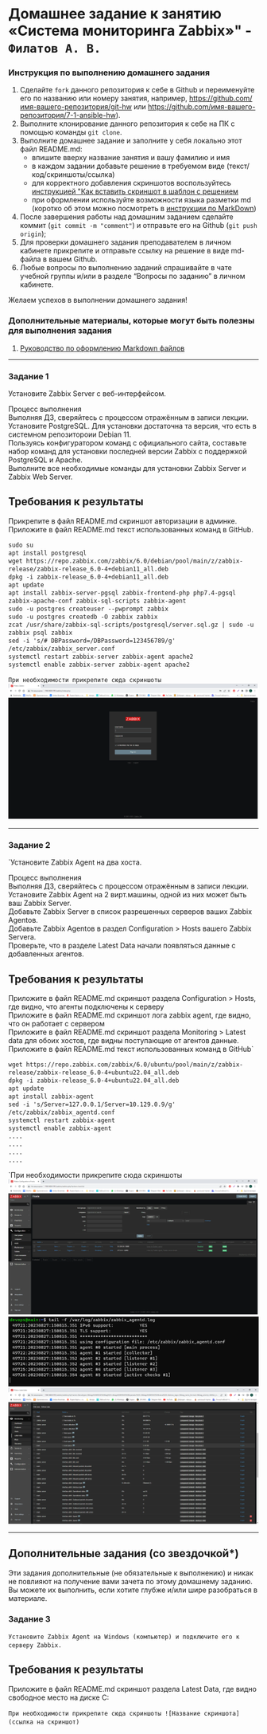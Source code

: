 # Домашнее задание к занятию «Система мониторинга Zabbix»" - `Филатов А. В.`


### Инструкция по выполнению домашнего задания

   1. Сделайте `fork` данного репозитория к себе в Github и переименуйте его по названию или номеру занятия, например, https://github.com/имя-вашего-репозитория/git-hw или  https://github.com/имя-вашего-репозитория/7-1-ansible-hw).
   2. Выполните клонирование данного репозитория к себе на ПК с помощью команды `git clone`.
   3. Выполните домашнее задание и заполните у себя локально этот файл README.md:
      - впишите вверху название занятия и вашу фамилию и имя
      - в каждом задании добавьте решение в требуемом виде (текст/код/скриншоты/ссылка)
      - для корректного добавления скриншотов воспользуйтесь [инструкцией "Как вставить скриншот в шаблон с решением](https://github.com/netology-code/sys-pattern-homework/blob/main/screen-instruction.md)
      - при оформлении используйте возможности языка разметки md (коротко об этом можно посмотреть в [инструкции  по MarkDown](https://github.com/netology-code/sys-pattern-homework/blob/main/md-instruction.md))
   4. После завершения работы над домашним заданием сделайте коммит (`git commit -m "comment"`) и отправьте его на Github (`git push origin`);
   5. Для проверки домашнего задания преподавателем в личном кабинете прикрепите и отправьте ссылку на решение в виде md-файла в вашем Github.
   6. Любые вопросы по выполнению заданий спрашивайте в чате учебной группы и/или в разделе “Вопросы по заданию” в личном кабинете.
   
Желаем успехов в выполнении домашнего задания!
   
### Дополнительные материалы, которые могут быть полезны для выполнения задания

1. [Руководство по оформлению Markdown файлов](https://gist.github.com/Jekins/2bf2d0638163f1294637#Code)

---

### Задание 1

Установите Zabbix Server с веб-интерфейсом.

  Процесс выполнения  
  Выполняя ДЗ, сверяйтесь с процессом отражённым в записи лекции.  
  Установите PostgreSQL. Для установки достаточна та версия, что есть в системном репозитороии Debian 11.  
  Пользуясь конфигуратором команд с официального сайта, составьте набор команд для установки последней версии Zabbix с поддержкой PostgreSQL и Apache.  
  Выполните все необходимые команды для установки Zabbix Server и Zabbix Web Server.  

## Требования к результаты

  Прикрепите в файл README.md скриншот авторизации в админке.
  Приложите в файл README.md текст использованных команд в GitHub.

```
sudo su
apt install postgresql
wget https://repo.zabbix.com/zabbix/6.0/debian/pool/main/z/zabbix-release/zabbix-release_6.0-4+debian11_all.deb
dpkg -i zabbix-release_6.0-4+debian11_all.deb
apt update
apt install zabbix-server-pgsql zabbix-frontend-php php7.4-pgsql zabbix-apache-conf zabbix-sql-scripts zabbix-agent
sudo -u postgres createuser --pwprompt zabbix
sudo -u postgres createdb -O zabbix zabbix
zcat /usr/share/zabbix-sql-scripts/postgresql/server.sql.gz | sudo -u zabbix psql zabbix
sed -i 's/# DBPassword=/DBPassword=123456789/g' /etc/zabbix/zabbix_server.conf
systemctl restart zabbix-server zabbix-agent apache2
systemctl enable zabbix-server zabbix-agent apache2

```

`При необходимости прикрепитe сюда скриншоты  `
![login-zabbix](https://github.com/v1us1885/hw-02/blob/main/login-zabbix.png)

---

### Задание 2

`Установите Zabbix Agent на два хоста.

  Процесс выполнения  
  Выполняя ДЗ, сверяйтесь с процессом отражённым в записи лекции.  
  Установите Zabbix Agent на 2 вирт.машины, одной из них может быть ваш Zabbix Server.  
  Добавьте Zabbix Server в список разрешенных серверов ваших Zabbix Agentов.  
  Добавьте Zabbix Agentов в раздел Configuration > Hosts вашего Zabbix Servera.  
  Проверьте, что в разделе Latest Data начали появляться данные с добавленных агентов.  
## Требования к результаты
  Приложите в файл README.md скриншот раздела Configuration > Hosts, где видно, что агенты подключены к серверу  
  Приложите в файл README.md скриншот лога zabbix agent, где видно, что он работает с сервером  
  Приложите в файл README.md скриншот раздела Monitoring > Latest data для обоих хостов, где видны поступающие от агентов данные.  
  Приложите в файл README.md текст использованных команд в GitHub`  


```
wget https://repo.zabbix.com/zabbix/6.0/ubuntu/pool/main/z/zabbix-release/zabbix-release_6.0-4+ubuntu22.04_all.deb
dpkg -i zabbix-release_6.0-4+ubuntu22.04_all.deb
apt update
apt install zabbix-agent
sed -i 's/Server=127.0.0.1/Server=10.129.0.9/g' /etc/zabbix/zabbix_agentd.conf
systemctl restart zabbix-agent
systemctl enable zabbix-agent
....
....
....
....
```

`При необходимости прикрепитe сюда скриншоты
![Configuration > Hosts](https://github.com/v1us1885/hw-02/blob/main/conf-zabbix.png)
![log](https://github.com/v1us1885/hw-02/blob/main/log-zabbix.png)
![log](https://github.com/v1us1885/hw-02/blob/main/latest-zabbix.png)


---
## Дополнительные задания (со звездочкой*)

Эти задания дополнительные (не обязательные к выполнению) и никак не повлияют на получение вами зачета по этому домашнему заданию. Вы можете их выполнить, если хотите глубже и/или шире разобраться в материале.

### Задание 3

`Установите Zabbix Agent на Windows (компьютер) и подключите его к серверу Zabbix.`

## Требования к результаты
Приложите в файл README.md скриншот раздела Latest Data, где видно свободное место на диске C:  



`При необходимости прикрепитe сюда скриншоты
![Название скриншота](ссылка на скриншот)`
